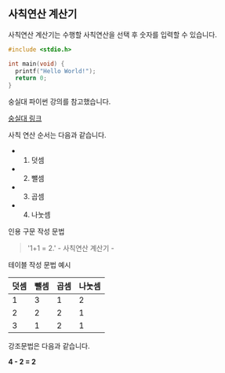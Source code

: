 
## 사칙연산 계산기

사칙연산 계산기는 수행할 사칙연산을 선택 후 숫자를 입력할 수 있습니다.

```c
#include <stdio.h>

int main(void) {
  printf("Hello World!");
  return 0;
}
```

숭실대 파이썬 강의를 참고했습니다.

[숭실대 링크](https://saint.ssu.ac.kr/irj/portal)

사칙 연산 순서는 다음과 같습니다.

* 1. 덧셈
* 2. 뺄셈
* 3. 곱셈
* 4. 나눗셈
   

인용 구문 작성 문법

> '1+1 = 2.' - 사칙연산 계산기 - 

테이블 작성 문법 예시

덧셈|뺄셈|곱셈|나눗셈
---|---|---|---|
1|3|1|2|
2|2|2|1|
3|1|2|1|

강조문법은 다음과 같습니다.

**4 - 2 = 2** 
